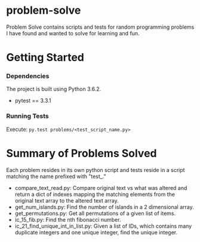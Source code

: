 # problem-solve
Problem Solve contains scripts and tests for random programming problems I have found and wanted to solve for learning and fun.

# Getting Started
### Dependencies
The project is built using Python 3.6.2.
* pytest == 3.3.1

### Running Tests
Execute: `py.test problems/<test_script_name.py>`

# Summary of Problems Solved
Each problem resides in its own python script and tests reside in a script matching the name prefixed with "test_."
* compare_text_read.py: Compare original text vs what was altered and return a dict of indexes mapping the matching elements from the original text array to the altered text array.
* get_num_islands.py: Find the number of islands in a 2 dimensional array.
* get_permutations.py: Get all permutations of a given list of items.
* ic_15_fib.py: Find the nth fibonacci number.
* ic_21_find_unique_int_in_list.py: Given a list of IDs, which contains many duplicate integers and one unique integer, find the unique integer.

